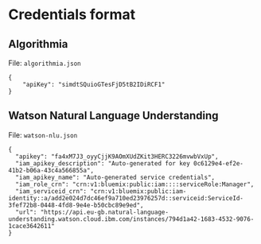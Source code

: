 # Credentials format

## Algorithmia

File: `algorithmia.json`

```
{
    "apiKey": "simdtSQuioGTesFjD5tB2IDiRCF1"
}
```

## Watson Natural Language Understanding

File: `watson-nlu.json`

```
{
  "apikey": "fa4xM7J3_oyyCjjK9AOmXUdZKit3HERC3226mvwbVxUp",
  "iam_apikey_description": "Auto-generated for key 0c6129e4-ef2e-41b2-b06a-43c4a566855a",
  "iam_apikey_name": "Auto-generated service credentials",
  "iam_role_crn": "crn:v1:bluemix:public:iam::::serviceRole:Manager",
  "iam_serviceid_crn": "crn:v1:bluemix:public:iam-identity::a/add2e024d7dc46ef9a710ed23976257d::serviceid:ServiceId-3fef72b8-0448-4fd8-9e4e-b50cbc89e9ed",
  "url": "https://api.eu-gb.natural-language-understanding.watson.cloud.ibm.com/instances/794d1a42-1683-4532-9076-1cace3642611"
}
```